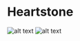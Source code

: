 # Heartstone
![alt text](https://i.imgur.com/BRfzydA.gif)
![alt text](https://i.imgur.com/ANgmrGf.gif)
